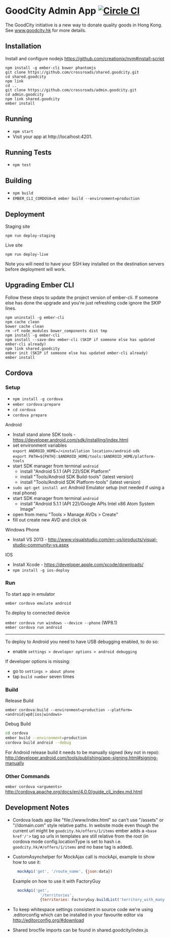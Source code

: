 # GoodCity Admin App [![Circle CI](https://circleci.com/gh/crossroads/admin.goodcity.svg?style=svg)](https://circleci.com/gh/crossroads/admin.goodcity)

The GoodCity initiative is a new way to donate quality goods in Hong Kong. See www.goodcity.hk for more details.

## Installation

Install and configure nodejs https://github.com/creationix/nvm#install-script

```shell
npm install -g ember-cli bower phantomjs
git clone https://github.com/crossroads/shared.goodcity.git
cd shared.goodcity
npm link
cd ..
git clone https://github.com/crossroads/admin.goodcity.git
cd admin.goodcity
npm link shared.goodcity
ember install
```

## Running

* `npm start`
* Visit your app at http://localhost:4201.

## Running Tests

* `npm test`

## Building

* `npm build`
* `EMBER_CLI_CORDOVA=0 ember build --environment=production`

## Deployment

Staging site

`npm run deploy-staging`

Live site

`npm run deploy-live`

Note you will need to have your SSH key installed on the destination servers before deployment will work.

## Upgrading Ember CLI

Follow these steps to update the project version of ember-cli.
If someone else has done the upgrade and you're just refreshing code ignore the SKIP lines.

```shell
npm uninstall -g ember-cli
npm cache clean
bower cache clean
rm -rf node_modules bower_components dist tmp
npm install -g ember-cli
npm install --save-dev ember-cli (SKIP if someone else has updated ember-cli already)
npm link shared.goodcity
ember init (SKIP if someone else has updated ember-cli already)
ember install
```

## Cordova

### Setup
* `npm install -g cordova`
* `ember cordova:prepare`
* `cd cordova`
* `cordova prepare`

Android
* Install stand alone SDK tools - https://developer.android.com/sdk/installing/index.html
* set environment variables<br/>
  `export ANDROID_HOME=/<installation location>/android-sdk`<br/>
  `export PATH=${PATH}:$ANDROID_HOME/tools:$ANDROID_HOME/platform-tools`
* start SDK manager from terminal `android`
  - install "Android 5.1.1 (API 22)/SDK Platform"
  - install "Tools/Android SDK Build-tools" (latest version)
  - install "Tools/Android SDK Platform-tools" (latest version)
* `sudo apt-get install ant`
Android Emulator setup (not needed if using a real phone)
* start SDK manager from terminal `android`
  - install "Android 5.1.1 (API 22)/Google APIs Intel x86 Atom System Image"
* open from menu "Tools > Manage AVDs > Create"
* fill out create new AVD and click ok

Windows Phone
* Install VS 2013 - http://www.visualstudio.com/en-us/products/visual-studio-community-vs.aspx

IOS
* Install Xcode - https://developer.apple.com/xcode/downloads/
* `npm install -g ios-deploy`

### Run
To start app in emulator

`ember cordova emulate android`

To deploy to connected device

`ember cordova run windows --device --phone` (WP8.1)<br/>
`ember cordova run android`

---

To deploy to Android you need to have USB debugging enabled, to do so:

* enable `settings > developer options > android debugging`

If developer options is missing:

* go to `settings > about phone`
* tap `build number` seven times

### Build
Release Build

`ember cordova:build --environment=production --platform=<android|wp8|ios|windows>`

Debug Build
```sh
cd cordova
ember build --environment=production
cordova build android --debug
```

For Android release build it needs to be manually signed (key not in repo):
http://developer.android.com/tools/publishing/app-signing.html#signing-manually

### Other Commands
`ember cordova <arguments>`
http://cordova.apache.org/docs/en/4.0.0/guide_cli_index.md.html

## Development Notes

* Cordova loads app like "file://www/index.html" so can't use "/assets" or "//domain.com" style relative paths. In website mode even though the current url might be `goodcity.hk/offers/1/items` ember adds a `<base href'/'>` tag so urls in templates are still relative from the root (in cordova mode config.locationType is set to hash i.e. `goodcity.hk/#/offers/1/items` and no base tag is added).

* CustomAsynchelper for MockAjax call is mockApi, example to show how to use it:
  ```js
    mockApi('get', '/route_name', {json:data})
  ```
  Example on how to use it with FactoryGuy
  ```js
  	mockApi('get',
              '/territories',
              {territories: FactoryGuy.buildList('territory_with_many_districts', 3)});
  ```

* To keep whitespace settings consistent in source code we're using .editorconfig which can be installed in your favourite editor via http://editorconfig.org/#download

* Shared brocfile imports can be found in shared.goodcity/index.js
